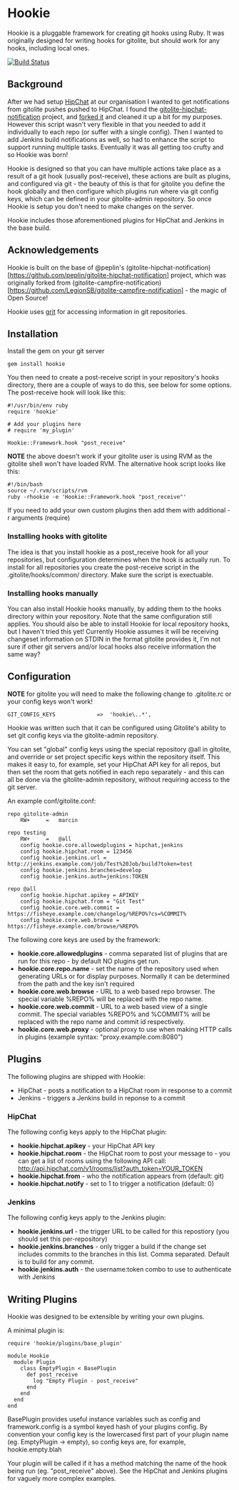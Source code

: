 # Hookie

Hookie is a pluggable framework for creating git hooks using Ruby. It was originally designed for writing hooks for gitolite, but should work for any hooks, including local ones.

[![Build Status](https://travis-ci.org/marcins/hookie.png?branch=master,develop)](https://travis-ci.org/[YOUR_GITHUB_USERNAME]/[YOUR_PROJECT_NAME])

## Background

After we had setup [HipChat](http://hipchat.com) at our organisation I wanted to get notifications from gitolite pushes pushed to HipChat. I found the [gitolite-hipchat-notification](https://github.com/peplin/gitolite-hipchat-notification) project, and [forked it](https://github.com/marcins/gitolite-hipchat-notification) and cleaned it up a bit for my purposes. However this script wasn't very flexible in that you needed to add it individually to each repo (or suffer with a single config). Then I wanted to add Jenkins build notifications as well, so had to enhance the script to support running multiple tasks. Eventually it was all getting too crufty and so Hookie was born!

Hookie is designed so that you can have multiple actions take place as a result of a git hook (usually post-receive), these actions are built as plugins, and configured via git - the beauty of this is that for gitolite you define the hook globally and then configure which plugins run where via git config keys, which can be defined in your gitolite-admin repository. So once Hookie is setup you don't need to make changes on the server.

Hookie includes those aforementioned plugins for HipChat and Jenkins in the base build.

## Acknowledgements

Hookie is built on the base of @peplin's (gitolite-hipchat-notification)[https://github.com/peplin/gitolite-hipchat-notification] project, which was originally forked from (gitolite-campfire-notification)[https://github.com/LegionSB/gitolite-campfire-notification] - the magic of Open Source!

Hookie uses [grit](https://github.com/mojombo/grit) for accessing information in git repositories.

## Installation

Install the gem on your git server

    gem install hookie

You then need to create a post-receive script in your repository's hooks directory, there are a couple of ways to do this, see below for some options. The post-receive hook will look like this:

    #!/usr/bin/env ruby
    require 'hookie'

    # Add your plugins here
    # require 'my_plugin'

    Hookie::Framework.hook "post_receive"

**NOTE** the above doesn't work if your gitolite user is using RVM as the gitolite shell won't have loaded RVM. The alternative hook script looks like this:

    #!/bin/bash
    source ~/.rvm/scripts/rvm
    ruby -rhookie -e 'Hookie::Framework.hook "post_receive"'

If you need to add your own custom plugins then add them with additional -r arguments (require)

### Installing hooks with gitolite

The idea is that you install hookie as a post_receive hook for all your repositories, but configuration determines when the hook is actually run. To install for all repositories you create the post-receive script in the .gitolite/hooks/common/ directory.  Make sure the script is exectuable.

### Installing hooks manually

You can also install Hookie hooks manually, by adding them to the hooks directory within your repository. Note that the same configuration still applies.  You should also be able to install Hookie for local repository hooks, but I haven't tried this yet!  Currently Hookie assumes it will be receiving changeset information on STDIN in the format gitolite provides it, I'm not sure if other git servers and/or local hooks also receive information the same way?

## Configuration

**NOTE** for gitolite you will need to make the following change to .gitolite.rc or your config keys won't work!

    GIT_CONFIG_KEYS             =>  'hookie\..*',

Hookie was written such that it can be configured using Gitolite's ability to set git config keys via the gitolite-admin repository.

You can set "global" config keys using the special repository @all in gitolite, and override or set project specific keys within the repository itself. This makes it easy to, for example, set your HipChat API key for all repos, but then set the room that gets notified in each repo separately - and this can all be done via the gitolite-admin repository, without requiring access to the git server.

An example conf/gitolite.conf:

    repo gitolite-admin
        RW+     =   marcin

    repo testing
        RW+     =   @all
        config hookie.core.allowedplugins = hipchat,jenkins
        config hookie.hipchat.room = 123456
        config hookie.jenkins.url = http://jenkins.example.com/job/Test%20Job/build?token=test
        config hookie.jenkins.branches=develop
        config hookie.jenkins.auth=jenkins:TOKEN

    repo @all
        config hookie.hipchat.apikey = APIKEY
        config hookie.hipchat.from = "Git Test"
        config hookie.core.web.commit = https://fisheye.example.com/changelog/%REPO%?cs=%COMMIT%
        config hookie.core.web.browse = https://fisheye.example.com/browse/%REPO%

The following core keys are used by the framework:

* **hookie.core.allowedplugins** - comma separated list of plugins that are run for this repo - by default NO plugins get run.
* **hookie.core.repo.name** - set the name of the repository used when generating URLs or for display purposes. Normally it can be determined from the path and the key isn't required
* **hookie.core.web.browse** - URL to a web based repo browser. The special variable %REPO% will be replaced with the repo name.
* **hookie.core.web.commit** - URL to a web based view of a single commit. The special variables %REPO% and %COMMIT% will be replaced with the repo name and commit id respectively.
* **hookie.core.web.proxy** - optional proxy to use when making HTTP calls in plugins (example syntax: "proxy.example.com:8080")

## Plugins

The following plugins are shipped with Hookie:

* HipChat - posts a notification to a HipChat room in response to a commit
* Jenkins - triggers a Jenkins build in reponse to a commit

### HipChat

The following config keys apply to the HipChat plugin:

* **hookie.hipchat.apikey** - your HipChat API key
* **hookie.hipchat.room** - the HipChat room to post your message to - you can get a list of rooms using the following API call:
    http://api.hipchat.com/v1/rooms/list?auth_token=YOUR_TOKEN
* **hookie.hipchat.from** - who the notification appears from (default: git)
* **hookie.hipchat.notify** - set to 1 to trigger a notification (default: 0)

### Jenkins

The following config keys apply to the Jenkins plugin:

* **hookie.jenkins.url** - the trigger URL to be called for this repostiory (you should set this per-repository)
* **hookie.jenkins.branches** - only trigger a build if the change set includes commits to the branches in this list. Comma separated. Default is to build for any commit.
* **hookie.jenkins.auth** - the username:token combo to use to authenticate with Jenkins

## Writing Plugins

Hookie was designed to be extensible by writing your own plugins.

A minimal plugin is:

    require 'hookie/plugins/base_plugin'

    module Hookie
      module Plugin
        class EmptyPlugin < BasePlugin
          def post_receive
            log "Empty Plugin - post_receive"
          end
        end
      end
    end

BasePlugin provides useful instance variables such as config and framework.config is a symbol keyed hash of your plugins config. By convention your config key is the lowercased first part of your plugin name (eg. EmptyPlugin -> empty), so config keys are, for example, hookie.empty.blah

Your plugin will be called if it has a method matching the name of the hook being run (eg. "post_receive" above).  See the HipChat and Jenkins plugins for vaguely more complex examples.

